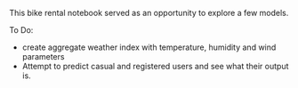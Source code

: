 This bike rental notebook served as an opportunity to explore a few models. 

To Do:
* create aggregate weather index with temperature, humidity and wind parameters
* Attempt to predict casual and registered users and see what their output is.
